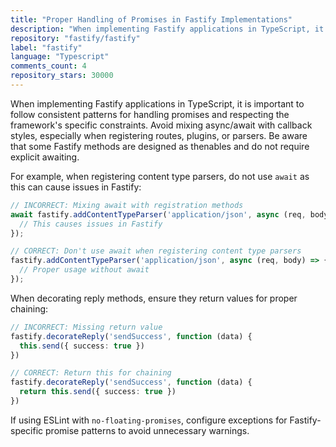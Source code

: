 ```yaml
---
title: "Proper Handling of Promises in Fastify Implementations"
description: "When implementing Fastify applications in TypeScript, it is important to follow consistent patterns for handling promises and respecting the framework's specific constraints. Avoid mixing async/await with callback styles, especially when registering routes, plugins, or parsers."
repository: "fastify/fastify"
label: "fastify"
language: "Typescript"
comments_count: 4
repository_stars: 30000
---
```


When implementing Fastify applications in TypeScript, it is important to follow consistent patterns for handling promises and respecting the framework's specific constraints. Avoid mixing async/await with callback styles, especially when registering routes, plugins, or parsers. Be aware that some Fastify methods are designed as thenables and do not require explicit awaiting.

For example, when registering content type parsers, do not use `await` as this can cause issues in Fastify:

```typescript
// INCORRECT: Mixing await with registration methods
await fastify.addContentTypeParser('application/json', async (req, body) => {
  // This causes issues in Fastify
});

// CORRECT: Don't use await when registering content type parsers
fastify.addContentTypeParser('application/json', async (req, body) => {
  // Proper usage without await
});
```

When decorating reply methods, ensure they return values for proper chaining:

```typescript
// INCORRECT: Missing return value
fastify.decorateReply('sendSuccess', function (data) {
  this.send({ success: true })
})

// CORRECT: Return this for chaining
fastify.decorateReply('sendSuccess', function (data) {
  return this.send({ success: true })
})
```

If using ESLint with `no-floating-promises`, configure exceptions for Fastify-specific promise patterns to avoid unnecessary warnings.